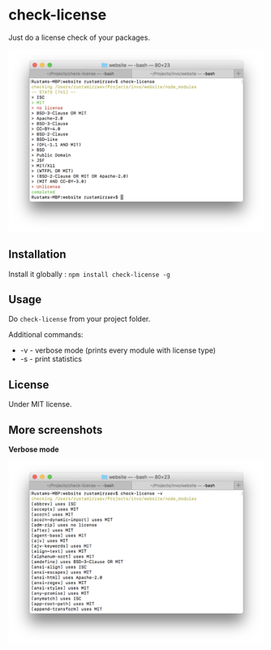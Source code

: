# check-license

Just do a license check of your packages.

![Standart Output](https://github.com/RustamIrzaev/check-license/blob/master/images/standard_out.png)

## Installation

Install it globally : `npm install check-license -g`

## Usage

Do `check-license` from your project folder.


Additional commands:

* -v    - verbose mode (prints every module with license type)
* -s    - print statistics


## License

Under MIT license.


## More screenshots

**Verbose mode**

![Verbose Output](https://github.com/RustamIrzaev/check-license/blob/master/images/verbose_out.png)
